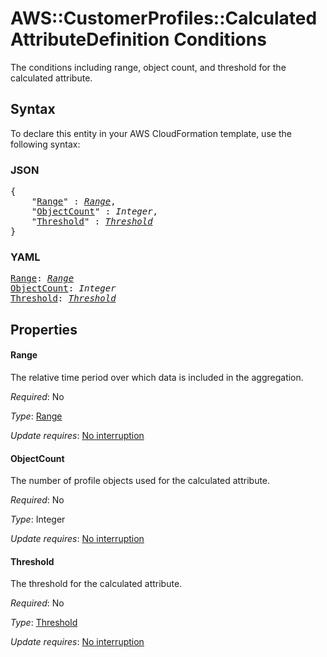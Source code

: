 # AWS::CustomerProfiles::CalculatedAttributeDefinition Conditions

The conditions including range, object count, and threshold for the calculated attribute.

## Syntax

To declare this entity in your AWS CloudFormation template, use the following syntax:

### JSON

<pre>
{
    "<a href="#range" title="Range">Range</a>" : <i><a href="range.md">Range</a></i>,
    "<a href="#objectcount" title="ObjectCount">ObjectCount</a>" : <i>Integer</i>,
    "<a href="#threshold" title="Threshold">Threshold</a>" : <i><a href="threshold.md">Threshold</a></i>
}
</pre>

### YAML

<pre>
<a href="#range" title="Range">Range</a>: <i><a href="range.md">Range</a></i>
<a href="#objectcount" title="ObjectCount">ObjectCount</a>: <i>Integer</i>
<a href="#threshold" title="Threshold">Threshold</a>: <i><a href="threshold.md">Threshold</a></i>
</pre>

## Properties

#### Range

The relative time period over which data is included in the aggregation.

_Required_: No

_Type_: <a href="range.md">Range</a>

_Update requires_: [No interruption](https://docs.aws.amazon.com/AWSCloudFormation/latest/UserGuide/using-cfn-updating-stacks-update-behaviors.html#update-no-interrupt)

#### ObjectCount

The number of profile objects used for the calculated attribute.

_Required_: No

_Type_: Integer

_Update requires_: [No interruption](https://docs.aws.amazon.com/AWSCloudFormation/latest/UserGuide/using-cfn-updating-stacks-update-behaviors.html#update-no-interrupt)

#### Threshold

The threshold for the calculated attribute.

_Required_: No

_Type_: <a href="threshold.md">Threshold</a>

_Update requires_: [No interruption](https://docs.aws.amazon.com/AWSCloudFormation/latest/UserGuide/using-cfn-updating-stacks-update-behaviors.html#update-no-interrupt)

